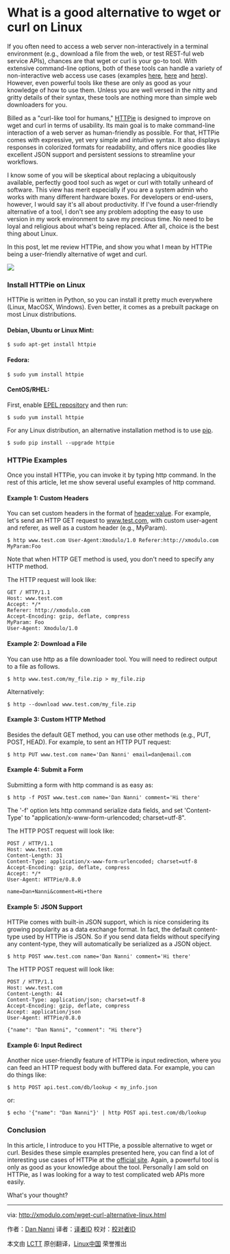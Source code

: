 What is a good alternative to wget or curl on Linux
================================================================================
If you often need to access a web server non-interactively in a terminal environment (e.g., download a file from the web, or test REST-ful web service APIs), chances are that wget or curl is your go-to tool. With extensive command-line options, both of these tools can handle a variety of non-interactive web access use cases (examples [here][1], [here][2] and [here][3]). However, even powerful tools like these are only as good as your knowledge of how to use them. Unless you are well versed in the nitty and gritty details of their syntax, these tools are nothing more than simple web downloaders for you.

Billed as a "curl-like tool for humans," [HTTPie][4] is designed to improve on wget and curl in terms of usability. Its main goal is to make command-line interaction of a web server as human-friendly as possible. For that, HTTPie comes with expressive, yet very simple and intuitive syntax. It also displays responses in colorized formats for readability, and offers nice goodies like excellent JSON support and persistent sessions to streamline your workflows.

I know some of you will be skeptical about replacing a ubiquitously available, perfectly good tool such as wget or curl with totally unheard of software. This view has merit especially if you are a system admin who works with many different hardware boxes. For developers or end-users, however, I would say it's all about productivity. If I've found a user-friendly alternative of a tool, I don't see any problem adopting the easy to use version in my work environment to save my precious time. No need to be loyal and religious about what's being replaced. After all, choice is the best thing about Linux.

In this post, let me review HTTPie, and show you what I mean by HTTPie being a user-friendly alternative of wget and curl.

![](https://farm8.staticflickr.com/7633/16849137018_bcc7a616fc_b.jpg)

### Install HTTPie on Linux ###

HTTPie is written in Python, so you can install it pretty much everywhere (Linux, MacOSX, Windows). Even better, it comes as a prebuilt package on most Linux distributions.

#### Debian, Ubuntu or Linux Mint: ####

    $ sudo apt-get install httpie

#### Fedora: ####

    $ sudo yum install httpie

#### CentOS/RHEL: ####

First, enable [EPEL repository][5] and then run:

    $ sudo yum install httpie 

For any Linux distribution, an alternative installation method is to use [pip][6].

    $ sudo pip install --upgrade httpie 

### HTTPie Examples ###

Once you install HTTPie, you can invoke it by typing http command. In the rest of this article, let me show several useful examples of http command.

#### Example 1: Custom Headers ####

You can set custom headers in the format of <header:value>. For example, let's send an HTTP GET request to www.test.com, with custom user-agent and referer, as well as a custom header (e.g., MyParam).

    $ http www.test.com User-Agent:Xmodulo/1.0 Referer:http://xmodulo.com MyParam:Foo 

Note that when HTTP GET method is used, you don't need to specify any HTTP method.

The HTTP request will look like:

    GET / HTTP/1.1
    Host: www.test.com
    Accept: */*
    Referer: http://xmodulo.com
    Accept-Encoding: gzip, deflate, compress
    MyParam: Foo
    User-Agent: Xmodulo/1.0

#### Example 2: Download a File ####

You can use http as a file downloader tool. You will need to redirect output to a file as follows.

    $ http www.test.com/my_file.zip > my_file.zip

Alternatively:

    $ http --download www.test.com/my_file.zip 

#### Example 3: Custom HTTP Method ####

Besides the default GET method, you can use other methods (e.g., PUT, POST, HEAD). For example, to sent an HTTP PUT request:

    $ http PUT www.test.com name='Dan Nanni' email=dan@email.com 

#### Example 4: Submit a Form ####

Submitting a form with http command is as easy as:

    $ http -f POST www.test.com name='Dan Nanni' comment='Hi there' 

The '-f' option lets http command serialize data fields, and set 'Content-Type' to "application/x-www-form-urlencoded; charset=utf-8".

The HTTP POST request will look like:

    POST / HTTP/1.1
    Host: www.test.com
    Content-Length: 31
    Content-Type: application/x-www-form-urlencoded; charset=utf-8
    Accept-Encoding: gzip, deflate, compress
    Accept: */*
    User-Agent: HTTPie/0.8.0
    
    name=Dan+Nanni&comment=Hi+there

#### Example 5: JSON Support ####

HTTPie comes with built-in JSON support, which is nice considering its growing popularity as a data exchange format. In fact, the default content-type used by HTTPie is JSON. So if you send data fields without specifying any content-type, they will automatically be serialized as a JSON object.

    $ http POST www.test.com name='Dan Nanni' comment='Hi there' 

The HTTP POST request will look like:

    POST / HTTP/1.1
    Host: www.test.com
    Content-Length: 44
    Content-Type: application/json; charset=utf-8
    Accept-Encoding: gzip, deflate, compress
    Accept: application/json
    User-Agent: HTTPie/0.8.0
    
    {"name": "Dan Nanni", "comment": "Hi there"}

#### Example 6: Input Redirect ####

Another nice user-friendly feature of HTTPie is input redirection, where you can feed an HTTP request body with buffered data. For example, you can do things like:

    $ http POST api.test.com/db/lookup < my_info.json 

or:

    $ echo '{"name": "Dan Nanni"}' | http POST api.test.com/db/lookup 

### Conclusion ###

In this article, I introduce to you HTTPie, a possible alternative to wget or curl. Besides these simple examples presented here, you can find a lot of interesting use cases of HTTPie at the [official site][7]. Again, a powerful tool is only as good as your knowledge about the tool. Personally I am sold on HTTPie, as I was looking for a way to test complicated web APIs more easily.

What's your thought?

--------------------------------------------------------------------------------

via: http://xmodulo.com/wget-curl-alternative-linux.html

作者：[Dan Nanni][a]
译者：[译者ID](https://github.com/译者ID)
校对：[校对者ID](https://github.com/校对者ID)

本文由 [LCTT](https://github.com/LCTT/TranslateProject) 原创翻译，[Linux中国](http://linux.cn/) 荣誉推出

[a]:http://xmodulo.com/author/nanni
[1]:http://xmodulo.com/how-to-download-multiple-files-with-wget.html
[2]:http://xmodulo.com/how-to-use-custom-http-headers-with-wget.html
[3]:http://ask.xmodulo.com/custom-http-header-curl.html
[4]:https://github.com/jakubroztocil/httpie
[5]:http://xmodulo.com/how-to-set-up-epel-repository-on-centos.html
[6]:http://ask.xmodulo.com/install-pip-linux.html
[7]:https://github.com/jakubroztocil/httpie